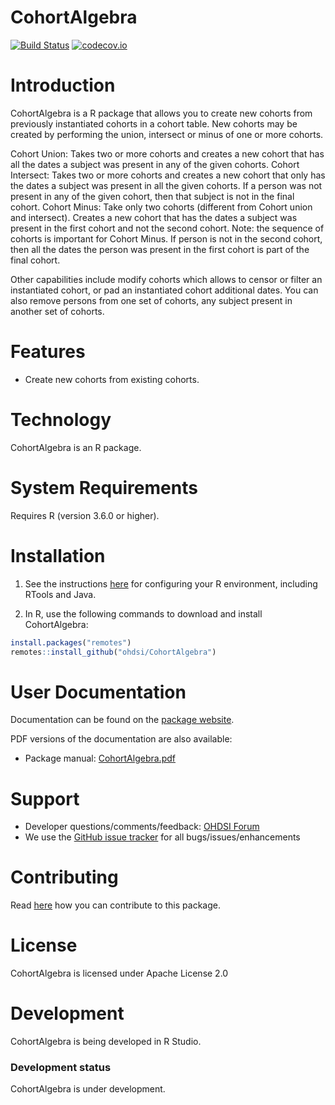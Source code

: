 CohortAlgebra
================

[![Build Status](https://github.com/OHDSI/CohortAlgebra/workflows/R-CMD-check/badge.svg)](https://github.com/OHDSI/CohortAlgebra/actions?query=workflow%3AR-CMD-check)
[![codecov.io](https://codecov.io/github/OHDSI/CohortAlgebra/coverage.svg?branch=main)](https://codecov.io/github/OHDSI/CohortAlgebra?branch=main)

Introduction
============

CohortAlgebra is a R package that allows you to create new cohorts from previously instantiated cohorts in a cohort table. New cohorts may be created by performing the union, intersect or minus of one or more cohorts. 

Cohort Union: Takes two or more cohorts and creates a new cohort that has all the dates a subject was present in any of the given cohorts.
Cohort Intersect: Takes two or more cohorts and creates a new cohort that only has the dates a subject was present in all the given cohorts. If a person was not present in any of the given cohort, then that subject is not in the final cohort.
Cohort Minus: Take only two cohorts (different from Cohort union and intersect). Creates a new cohort that has the dates a subject was present in the first cohort and not the second cohort. Note: the sequence of cohorts is important for Cohort Minus. If person is not in the second cohort, then all the dates the person was present in the first cohort is part of the final cohort.

Other capabilities include modify cohorts which allows to censor or filter an instantiated cohort, or pad an instantiated cohort additional dates. You can also remove persons from one set of cohorts, any subject present in another set of cohorts.

Features
========
- Create new cohorts from existing cohorts.

Technology
============
CohortAlgebra is an R package.

System Requirements
============
Requires R (version 3.6.0 or higher). 

Installation
=============
1. See the instructions [here](https://ohdsi.github.io/Hades/rSetup.html) for configuring your R environment, including RTools and Java.

2. In R, use the following commands to download and install CohortAlgebra:

  ```r
  install.packages("remotes")
  remotes::install_github("ohdsi/CohortAlgebra")
  ```

User Documentation
==================
Documentation can be found on the [package website](https://ohdsi.github.io/CohortAlgebra).

PDF versions of the documentation are also available:
* Package manual: [CohortAlgebra.pdf](https://raw.githubusercontent.com/OHDSI/CohortAlgebra/main/extras/CohortAlgebra.pdf)

Support
=======
* Developer questions/comments/feedback: <a href="http://forums.ohdsi.org/c/developers">OHDSI Forum</a>
* We use the <a href="https://github.com/OHDSI/CohortAlgebra/issues">GitHub issue tracker</a> for all bugs/issues/enhancements

Contributing
============
Read [here](https://ohdsi.github.io/Hades/contribute.html) how you can contribute to this package.

License
=======
CohortAlgebra is licensed under Apache License 2.0

Development
===========
CohortAlgebra is being developed in R Studio.

### Development status

CohortAlgebra is under development.